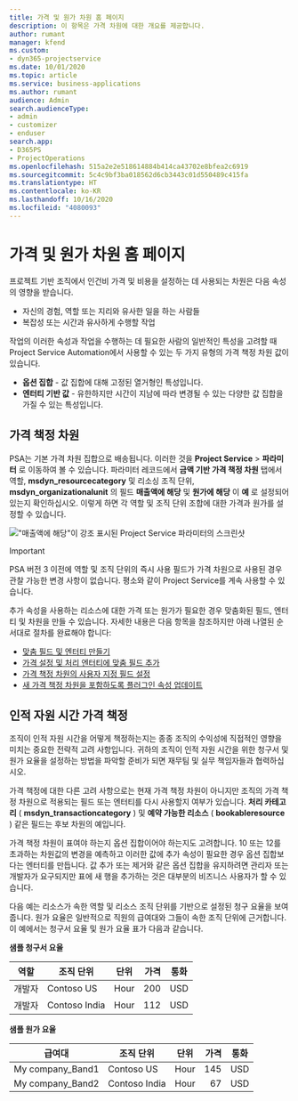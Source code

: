 ```yaml
---
title: 가격 및 원가 차원 홈 페이지
description: 이 항목은 가격 차원에 대한 개요를 제공합니다.
author: rumant
manager: kfend
ms.custom:
- dyn365-projectservice
ms.date: 10/01/2020
ms.topic: article
ms.service: business-applications
ms.author: rumant
audience: Admin
search.audienceType:
- admin
- customizer
- enduser
search.app:
- D365PS
- ProjectOperations
ms.openlocfilehash: 515a2e2e518614884b414ca43702e8bfea2c6919
ms.sourcegitcommit: 5c4c9bf3ba018562d6cb3443c01d550489c415fa
ms.translationtype: HT
ms.contentlocale: ko-KR
ms.lasthandoff: 10/16/2020
ms.locfileid: "4080093"
---
```

# <a name="pricing-and-costing-dimensions-home-page"></a>가격 및 원가 차원 홈 페이지

프로젝트 기반 조직에서 인건비 가격 및 비용을 설정하는 데 사용되는 차원은 다음 속성의 영향을 받습니다.

- 자신의 경험, 역할 또는 지리와 유사한 일을 하는 사람들
- 복잡성 또는 시간과 유사하게 수행할 작업

작업의 이러한 속성과 작업을 수행하는 데 필요한 사람의 일반적인 특성을 고려할 때 Project Service Automation에서 사용할 수 있는 두 가지 유형의 가격 책정 차원 값이 있습니다. 

- **옵션 집합** - 값 집합에 대해 고정된 열거형인 특성입니다.
- **엔터티 기반 값** - 유한하지만 시간이 지남에 따라 변경될 수 있는 다양한 값 집합을 가질 수 있는 특성입니다.

## <a name="pricing-dimensions"></a>가격 책정 차원

PSA는 기본 가격 차원 집합으로 배송됩니다. 이러한 것을 **Project Service** > **파라미터** 로 이동하여 볼 수 있습니다. 파라미터 레코드에서 **금액 기반 가격 책정 차원** 탭에서 역할, **msdyn_resourcecategory** 및 리소싱 조직 단위, **msdyn_organizationalunit** 의 필드 **매출액에 해당** 및 **원가에 해당** 이 **예** 로 설정되어 있는지 확인하십시오. 이렇게 하면 각 역할 및 조직 단위 조합에 대한 가격과 원가를 설정할 수 있습니다.

!["매출액에 해당"이 강조 표시된 Project Service 파라미터의 스크린샷](media/PS-OOB-parameters.png)

> [!IMPORTANT]
> PSA 버전 3 이전에 역할 및 조직 단위의 즉시 사용 필드가 가격 차원으로 사용된 경우 관찰 가능한 변경 사항이 없습니다. 평소와 같이 Project Service를 계속 사용할 수 있습니다. 

추가 속성을 사용하는 리소스에 대한 가격 또는 원가가 필요한 경우 맞춤화된 필드, 엔터티 및 차원을 만들 수 있습니다. 자세한 내용은 다음 항목을 참조하지만 아래 나열된 순서대로 절차를 완료해야 합니다:

- [맞춤 필드 및 엔터티 만들기](create-custom-fields-entities.md)
- [가격 설정 및 처리 엔터티에 맞춤 필드 추가](field-references.md)
- [가격 책정 차원의 사용자 지정 필드 설정](set-up-pricing-dimensions.md)
- [새 가격 책정 차원을 포함하도록 플러그인 속성 업데이트](update-plug-in-attributes.md)

## <a name="pricing-human-resource-time"></a>인적 자원 시간 가격 책정
조직이 인적 자원 시간을 어떻게 책정하는지는 종종 조직의 수익성에 직접적인 영향을 미치는 중요한 전략적 고려 사항입니다. 귀하의 조직이 인적 자원 시간을 위한 청구서 및 원가 요율을 설정하는 방법을 파악할 준비가 되면 재무팀 및 실무 책임자들과 협력하십시오.

가격 책정에 대한 다른 고려 사항으로는 현재 가격 책정 차원이 아니지만 조직의 가격 책정 차원으로 적용되는 필드 또는 엔터티를 다시 사용할지 여부가 있습니다. **처리 카테고리** ( **msdyn_transactioncategory** ) 및 **예약 가능한 리소스** ( **bookableresource** ) 같은 필드는 후보 차원의 예입니다. 

가격 책정 차원이 표여야 하는지 옵션 집합이어야 하는지도 고려합니다. 10 또는 12를 초과하는 차원값의 변경을 예측하고 이러한 값에 추가 속성이 필요한 경우 옵션 집합보다는 엔터티를 만듭니다. 값 추가 또는 제거와 같은 옵션 집합을 유지하려면 관리자 또는 개발자가 요구되지만 표에 새 행을 추가하는 것은 대부분의 비즈니스 사용자가 할 수 있습니다.

다음 예는 리소스가 속한 역할 및 리소스 조직 단위를 기반으로 설정된 청구 요율을 보여줍니다. 원가 요율은 일반적으로 직원의 급여대와 그들이 속한 조직 단위에 근거합니다. 이 예에서는 청구서 요율 및 원가 요율 표가 다음과 같습니다.

**샘플 청구서 요율**

| 역할        | 조직 단위    |단위      |가격      |통화  |
| ------------|-------------|----------|----------:|----------|
| 개발자   | Contoso US  |Hour | 200|USD     |
| 개발자   | Contoso India |Hour|   112|USD     |


**샘플 원가 요율**

| 급여대     | 조직 단위    |단위      |가격      |통화  |
| ----------------|-------------|----------|----------:|----------|
| My company_Band1 | Contoso US  |Hour | 145|USD     |
| My company_Band2 | Contoso India |Hour|   67|USD     |
